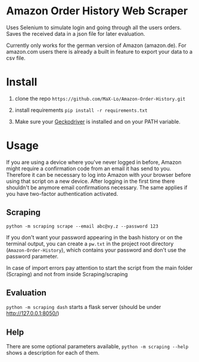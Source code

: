 # Amazon Order History Web Scraper
Uses Selenium to simulate login and going through all the users orders. Saves the received data in a json
file for later evaluation.

Currently only works for the german version of Amazon (amazon.de). For amazon.com users there is already a built in feature to export your data to a csv file.

# Install
1) clone the repo `https://github.com/MaX-Lo/Amazon-Order-History.git`

2) install requirements `pip install -r requirements.txt`

3) Make sure your [Geckodriver](https://github.com/mozilla/geckodriver/releases/tag/v0.24.0 "Geckodriver Releases")
is installed and on your PATH variable.

# Usage
If you are using a device where you've never logged in before, Amazon might require a confirmation code from an email
it has send to you. Therefore it can be necessary to log into Amazon with your browser before using that script on a new device. 
After logging in the first time there shouldn't be anymore email confirmations necessary. The same applies if you
have two-factor authentication activated.

## Scraping

`python -m scraping scrape --email abc@xy.z --password 123`

If you don't want your password appearing in the bash history or on the terminal output, you can create a `pw.txt` in 
the project root directory (`Amazon-Order-History`), which contains your password and don't use the password parameter.


In case of import errors pay attention to start the script from the main folder (Scraping) and not from inside Scraping/scraping

## Evaluation
`python -m scraping dash` starts a flask server (should be under http://127.0.0.1:8050/)


## Help

There are some optional parameters available, `python -m scraping --help` shows a description for each of them.
